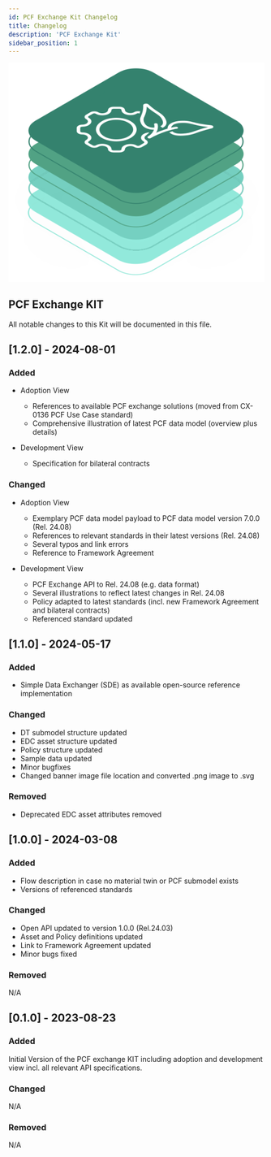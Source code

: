 ```yaml
---
id: PCF Exchange Kit Changelog
title: Changelog
description: 'PCF Exchange Kit'
sidebar_position: 1
---
```


![PCF Exchange kit banner](/img/kit-icons/pcf-kit-icon.svg)

## PCF Exchange KIT

All notable changes to this Kit will be documented in this file.

## [1.2.0] - 2024-08-01

### Added

* Adoption View
  - References to available PCF exchange solutions (moved from CX-0136 PCF Use Case standard)
  - Comprehensive illustration of latest PCF data model (overview plus details)

* Development View
  - Specification for bilateral contracts 

### Changed

* Adoption View
  - Exemplary PCF data model payload to PCF data model version 7.0.0 (Rel. 24.08)
  - References to relevant standards in their latest versions (Rel. 24.08)
  - Several typos and link errors
  - Reference to Framework Agreement

* Development View
  - PCF Exchange API to Rel. 24.08 (e.g. data format)
  - Several illustrations to reflect latest changes in Rel. 24.08
  - Policy adapted to latest standards (incl. new Framework Agreement and bilateral contracts)
  - Referenced standard updated

## [1.1.0] - 2024-05-17

### Added

* Simple Data Exchanger (SDE) as available open-source reference implementation

### Changed

* DT submodel structure updated
* EDC asset structure updated
* Policy structure updated
* Sample data updated
* Minor bugfixes
* Changed banner image file location and converted .png image to .svg

### Removed

* Deprecated EDC asset attributes removed

## [1.0.0] - 2024-03-08

### Added

* Flow description in case no material twin or PCF submodel exists
* Versions of referenced standards

### Changed

* Open API updated to version 1.0.0 (Rel.24.03)
* Asset and Policy definitions updated
* Link to Framework Agreement updated
* Minor bugs fixed

### Removed

N/A

## [0.1.0] - 2023-08-23

### Added

Initial Version of the PCF exchange KIT including adoption and development view incl. all relevant API specifications.

### Changed

N/A

### Removed

N/A
